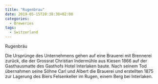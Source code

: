 ```yaml
---
title: "Rugenbrau"
date: 2019-05-15T20:38:38+02:00
categories:
  - Breweries
tags:
  - Switzerland
---
```


Rugenbräu

Die Ursprünge des Unternehmens gehen auf eine Brauerei mit Brennerei zurück, die der Grossrat Christian Indermühle aus Kiesen 1866 auf der Gasthausmatte des Gasthofs Hotel Interlaken baute. Nach seinem Tod übernahmen seine Söhne Carl und Albert die Brauerei und erstellten 1875 zur Lagerung des Biers Felsenkeller im Rugen, einem Berg bei Interlaken.